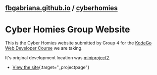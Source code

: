 ## [fbgabriana.github.io](/ "Bamm's KodeGo Repository") / [cyberhomies](/cyberhomies/)

# Cyber Homies Group Website

This is the Cyber Homies website submitted by Group 4 for the [KodeGo Web Developer Course](https://kodego.ph/courses/1) we are taking.

It's original development location was [miniproject2](/miniproject2/).

* [View the site](home.html){:target="_projectpage"}

